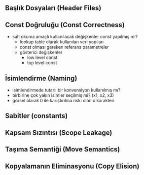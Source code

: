 ## Başlık Dosyaları (Header Files)
## Const Doğruluğu (Const Correctness)
  + salt okuma amaçlı kullanılacak değişkenler const yapılmış mı?
    + lookup table olarak kullanılan veri yapıları
    + const olması gereken referans parametreler
    + gösterici değişkenler
      + low level const
      + top level const
    
## İsimlendirme (Naming)
  + isimlendirmede tutarlı bir konvensiyon kullanılmış mı?
  + birbirine çok yakın isimler seçilmiş mi? (x1, x2, x3)
  + görsel olarak 0 ile karıştırılma riski olan o karakteri
## Sabitler (constants)
## Kapsam Sızıntısı (Scope Leakage)
## Taşıma Semantiği (Move Semantics) 
## Kopyalamanın Eliminasyonu (Copy Elision)
